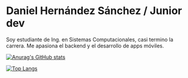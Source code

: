 # Daniel Hernández Sánchez / Junior dev
Soy estudiante de Ing. en Sistemas Computacionales, casi termino la carrera.
Me apasiona el backend y el desarrollo de apps móviles.

[![Anurag's GitHub stats](https://github-readme-stats.vercel.app/api?username=DanielHdzSanchez&theme=dark)](https://github.com/anuraghazra/github-readme-stats)

[![Top Langs](https://github-readme-stats.vercel.app/api/top-langs/?username=DanielHdzSanchez)](https://github.com/anuraghazra/github-readme-stats)

